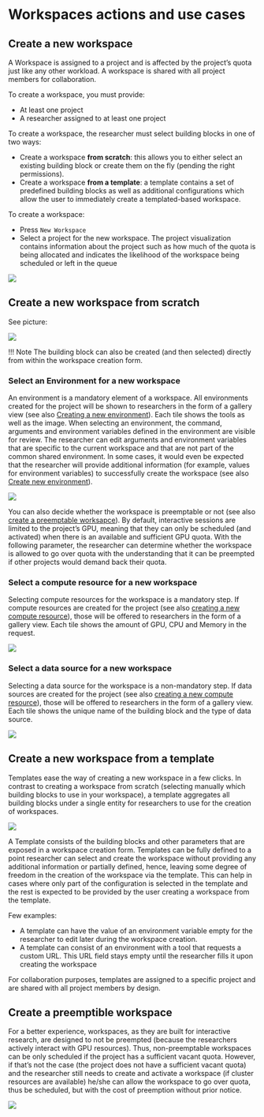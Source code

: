 
# Workspaces actions and use cases

## Create a new workspace
A Workspace is assigned to a project and is affected by the project’s quota just like any other workload. A workspace is shared with all project members for collaboration.

To create a workspace, you must provide:

* At least one project 
* A researcher assigned to at least one project


To create a workspace, the researcher must select building blocks  in one of two ways:

* Create a workspace __from scratch__:  this allows you to either select an existing building block or create them on the fly (pending the right permissions).
* Create a workspace __from a template__: a template contains a set of predefined building blocks as well as additional configurations which allow the user to immediately create a templated-based workspace.

To create a workspace:

* Press `New Workspace` 
* Select a project for the new workspace. The project visualization contains information about the project such as how much of the quota is being allocated and indicates the likelihood of the workspace being scheduled or left in the queue

![](img/11-prj-select.png)

## Create a new workspace from scratch

See picture:

![](img/12-prj-create.png)

!!! Note
    The building block can also be created (and then selected) directly from within the workspace creation form.

### Select an Environment for a new workspace

An environment is a mandatory element of a workspace. All environments created for the project will be shown to researchers in the form of a gallery view (see also [Creating a new environment](../create/create-env.md)). Each tile shows the tools as well as the image. When selecting an environment, the command, arguments and environment variables defined in the environment are visible for review. The researcher can edit arguments and environment variables that are specific to the current workspace and that are not part of the common shared environment. In some cases, it would even be expected that the researcher will provide additional information (for example, values for environment variables) to successfully create the workspace (see also [Create new environment](../create/create-env.md)).

![](img/13-env-vars.png)


You can also decide whether the workspace is preemptable or not (see also [create a preemptable worksapce](../create/workspace.md#create-a-preemptible-workspace)). By default, interactive sessions are limited to the project’s GPU, meaning that they can only be scheduled (and activated) when there is an available and sufficient GPU quota.  With the following parameter, the researcher can determine whether the workspace is allowed to go over quota with the understanding that it can be preempted if other projects would demand back their quota.

### Select a compute resource for a new workspace

Selecting compute resources for the workspace is a mandatory step. If compute resources are created for the project (see also [creating a new compute resource](../create/create-compute.md)), those will be offered to researchers in the form of a gallery view. Each tile shows the amount of GPU, CPU and Memory in the request.


![](img/14-select-cr.png)

### Select a data source for a new workspace

Selecting a data source for the workspace is a non-mandatory step. If data sources are created for the project (see also [creating a new compute resource](../create/create-compute.md)), those will be offered to researchers in the form of a gallery view. Each tile shows the unique name of the building block and the type of data source.

![](img/15-select-ds.png)


## Create a new workspace from a template

Templates ease the way of creating a new workspace in a few clicks. In contrast to creating a workspace from scratch (selecting manually which building blocks to use in your workspace), a template aggregates all building blocks under a single entity for researchers to use for the creation of workspaces.

![](img/16-create-from-template.png)


A Template consists of the building blocks and other parameters that are exposed in a workspace creation form. Templates can be fully defined to a point researcher can select and create the workspace without providing any additional information or partially defined, hence, leaving some degree of freedom in the creation of the workspace via the template. This can help in cases where only part of the configuration is selected in the template and the rest is expected to be provided by the user creating a workspace from the template. 

Few examples: 

* A template can have the value of an environment variable empty for the researcher to edit later during the workspace creation.
* A template can consist of an environment with a tool that requests a custom URL. This URL field stays empty until the researcher fills it upon creating the workspace

For collaboration purposes, templates are assigned to a specific project and are shared with all project members by design.

 <!-- (see also [Creating a new template](xxx)). -->

## Create a preemptible workspace

For a better experience, workspaces, as they are built for interactive research, are designed to not be preempted (because the researchers actively interact with GPU resources). Thus, non-preemptable workspaces can be only scheduled if the project has a sufficient vacant quota. However, if that’s not the case (the project does not have a sufficient vacant quota) and the researcher still needs to create and activate a workspace (if cluster resources are available) he/she can allow the workspace to go over quota, thus be scheduled, but with the cost of preemption without prior notice.

![](img/17-preempt.png)

